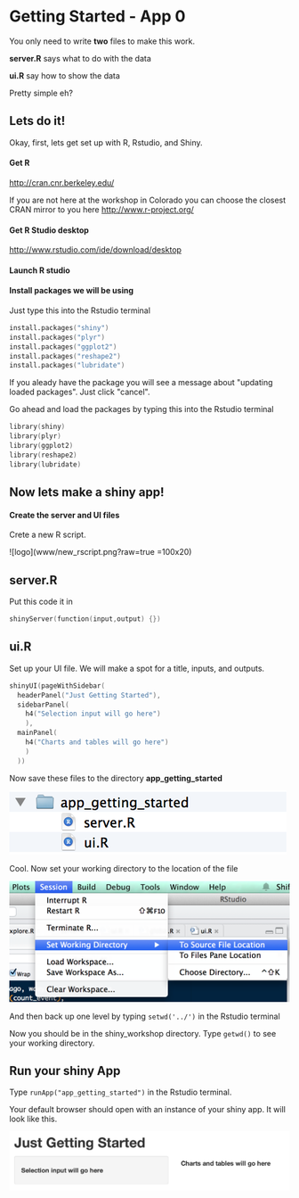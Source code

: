 # Getting Started - App 0

You only need to write **two** files to make this work.

**server.R** says what to do with the data

**ui.R** say how to show the data

Pretty simple eh?

## Lets do it!

Okay, first, lets get set up with R, Rstudio, and Shiny.

#### Get R
http://cran.cnr.berkeley.edu/

If you are not here at the workshop in Colorado you can choose the closest CRAN mirror to you here
http://www.r-project.org/

#### Get R Studio desktop
http://www.rstudio.com/ide/download/desktop

#### Launch R studio 

#### Install packages we will be using
Just type this into the Rstudio terminal
```s
install.packages("shiny")
install.packages("plyr")
install.packages("ggplot2")
install.packages("reshape2")
install.packages("lubridate")
```
If you aleady have the package you will see a message about "updating loaded packages". Just click "cancel".

Go ahead and load the packages by typing this into the Rstudio terminal
```s
library(shiny)
library(plyr)
library(ggplot2)
library(reshape2)
library(lubridate)
```

## Now lets make a shiny app!

#### Create the server and UI files
Crete a new R script. 

![logo](www/new_rscript.png?raw=true  =100x20)

## server.R
Put this code it in
```s
shinyServer(function(input,output) {})
```

## ui.R
Set up your UI file. We will make a spot for a title, inputs, and outputs.
```s
shinyUI(pageWithSidebar(
  headerPanel("Just Getting Started"),
  sidebarPanel(
    h4("Selection input will go here")
    ),
  mainPanel(
    h4("Charts and tables will go here")
    )
  ))
```
Now save these files to the directory **app_getting_started**

![logo](www/directory.png?raw=true)

Cool. Now set your working directory to the location of the file

![logo](www/setwd.png?raw=true)

And then back up one level by typing `setwd('../')` in the Rstudio terminal

Now you should be in the shiny_workshop directory. Type `getwd()` to see your working directory.

## Run your shiny App
Type `runApp("app_getting_started")` in the Rstudio terminal.

Your default browser should open with an instance of your shiny app. It will look like this.

![logo](www/app.png?raw=true)

